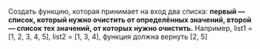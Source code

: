 Создать функцию, которая принимает на вход два списка: **первый — список, который нужно очистить от определённых значений, второй — список тех значений, от которых нужно очистить.** Например, list1 = [1, 2, 3, 4, 5], list2 = [1, 3, 4], функция должна вернуть [2, 5]